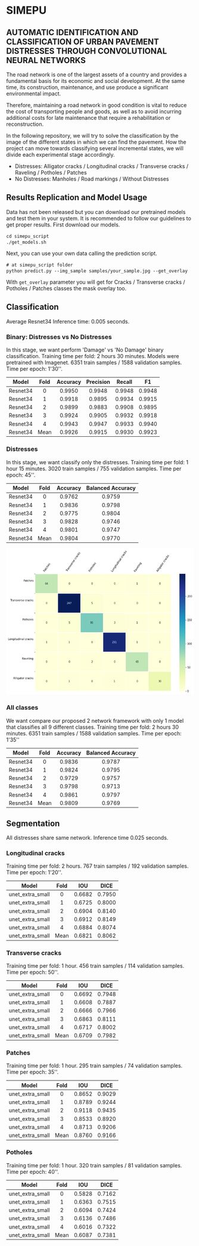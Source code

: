 # SIMEPU
## AUTOMATIC IDENTIFICATION AND CLASSIFICATION OF URBAN PAVEMENT DISTRESSES THROUGH CONVOLUTIONAL NEURAL NETWORKS

The road network is one of the largest assets of a country and provides a fundamental basis
for its economic and social development. At the same time, its construction, maintenance, and use produce a
significant environmental impact.

Therefore, maintaining a road network in good condition is vital to reduce the cost of transporting people
and goods, as well as to avoid incurring additional costs for late maintenance that require a
rehabilitation or reconstruction.

In the following repository, we will try to solve the classification by the image of the different states
in which we can find the pavement. How the project can move towards classifying several incremental states, we will divide each experimental stage accordingly.

- Distresses: Alligator cracks / Longitudinal cracks / Transverse cracks / Raveling / Potholes / Patches
- No Distresses: Manholes / Road markings / Without Distresses

## Results Replication and Model Usage

Data has not been released but you can download our pretrained models and test them in your system. It is recommended to follow
our guidelines to get proper results. First download our models. 

```shell script
cd simepu_script
./get_models.sh
```

Next, you can use your own data calling the prediction script.

```shell script
# at simepu_script folder
python predict.py --img_sample samples/your_sample.jpg --get_overlay
```

With `get_overlay` parameter you will get for Cracks / Transverse cracks / Potholes / Patches classes the mask overlay too.

## Classification

Average Resnet34 Inference time: 0.005 seconds.

### Binary: Distresses vs No Distresses

In this stage, we want perform 'Damage' vs 'No Damage' binary classification. Training time per fold: 2 hours 30 minutes. Models were pretrained with Imagenet. 6351 train samples / 1588 validation samples. Time per epoch: 1'30''.

|   Model  | Fold | Accuracy | Precision | Recall |   F1   |
|:--------:|:----:|:--------:|:---------:|:------:|:------:|
| Resnet34 |   0  |  0.9950  |   0.9948  | 0.9948 | 0.9948 |
| Resnet34 |   1  |  0.9918  |   0.9895  | 0.9934 | 0.9915 |
| Resnet34 |   2  |  0.9899  |   0.9883  | 0.9908 | 0.9895 |
| Resnet34 |   3  |  0.9924  |   0.9905  | 0.9932 | 0.9918 |
| Resnet34 |   4  |  0.9943  |   0.9947  | 0.9933 | 0.9940 |
| Resnet34 | Mean |  0.9926  |   0.9915  | 0.9930 | 0.9923 |



### Distresses

In this stage, we want classify only the distresses. Training time per fold: 1 hour 15 minutes. 3020 train samples / 755 validation samples. Time per epoch: 45''.
  
|   Model  | Fold | Accuracy | Balanced Accuracy |
|:--------:|:----:|:--------:|:-----------------:|
| Resnet34 |   0  |  0.9762  |       0.9759      |
| Resnet34 |   1  |  0.9836  |       0.9798      |
| Resnet34 |   2  |  0.9775  |       0.9804      |
| Resnet34 |   3  |  0.9828  |       0.9746      |
| Resnet34 |   4  |  0.9801  |       0.9747      |
| Resnet34 | Mean |  0.9804  |       0.9770      |

![Distresses Confusion Matrix](results/distresses_confusion_matrix.png "Distresses Confusion Matrix")

 

### All classes

We want compare our proposed 2 network framework with only 1 model that classifies all 9 different classes. Training time per fold: 2 hours 30 minutes. 6351 train samples / 1588 validation samples. Time per epoch: 1'35''

|   Model  | Fold | Accuracy | Balanced Accuracy |
|:--------:|:----:|:--------:|:-----------------:|
| Resnet34 |   0  |  0.9836  |       0.9787      |
| Resnet34 |   1  |  0.9824  |       0.9795      |
| Resnet34 |   2  |  0.9729  |       0.9757      |
| Resnet34 |   3  |  0.9798  |       0.9713      |
| Resnet34 |   4  |  0.9861  |       0.9797      |
| Resnet34 | Mean |  0.9809  |       0.9769      |


## Segmentation

All distresses share same network. Inference time 0.025 seconds.

### Longitudinal cracks

Training time per fold: 2 hours. 767 train samples / 192 validation samples. Time per epoch: 1'20''. 

|       Model      | Fold |    IOU   |       DICE        |
|:----------------:|:----:|:--------:|:-----------------:|
| unet_extra_small |   0  |  0.6682  |       0.7950      |
| unet_extra_small |   1  |  0.6725  |       0.8000      |
| unet_extra_small |   2  |  0.6904  |       0.8140      |
| unet_extra_small |   3  |  0.6912  |       0.8149      |
| unet_extra_small |   4  |  0.6884  |       0.8074      |
| unet_extra_small | Mean |  0.6821  |       0.8062      |

### Transverse cracks

Training time per fold: 1 hour. 456 train samples / 114 validation samples. Time per epoch: 50''.

|       Model      | Fold |    IOU   |       DICE        |
|:----------------:|:----:|:--------:|:-----------------:|
| unet_extra_small |   0  |  0.6692  |       0.7948      |
| unet_extra_small |   1  |  0.6608  |       0.7887      |
| unet_extra_small |   2  |  0.6666  |       0.7966      |
| unet_extra_small |   3  |  0.6863  |       0.8111      |
| unet_extra_small |   4  |  0.6717  |       0.8002      |
| unet_extra_small | Mean |  0.6709  |       0.7982      |

### Patches

Training time per fold: 1 hour. 295 train samples / 74 validation samples. Time per epoch: 35''.

|       Model      | Fold |    IOU   |       DICE        |
|:----------------:|:----:|:--------:|:-----------------:|
| unet_extra_small |   0  |  0.8652  |       0.9029      |
| unet_extra_small |   1  |  0.8789  |       0.9244      |
| unet_extra_small |   2  |  0.9118  |       0.9435      |
| unet_extra_small |   3  |  0.8533  |       0.8920      |
| unet_extra_small |   4  |  0.8713  |       0.9206      |
| unet_extra_small | Mean |  0.8760  |       0.9166      |

### Potholes

Training time per fold: 1 hour. 320 train samples / 81 validation samples. Time per epoch: 40''.

|       Model      | Fold |    IOU   |       DICE        |
|:----------------:|:----:|:--------:|:-----------------:|
| unet_extra_small |   0  |  0.5828  |       0.7162      |
| unet_extra_small |   1  |  0.6363  |       0.7515      |
| unet_extra_small |   2  |  0.6094  |       0.7424      |
| unet_extra_small |   3  |  0.6136  |       0.7486      |
| unet_extra_small |   4  |  0.6016  |       0.7322      |
| unet_extra_small | Mean |  0.6087  |       0.7381      |